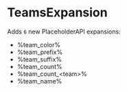 # TeamsExpansion

Adds `6` new PlaceholderAPI expansions:
- %team_color%
- %team_prefix%
- %team_suffix%
- %team_count%
- %team_count_\<team\>%
- %team_name%